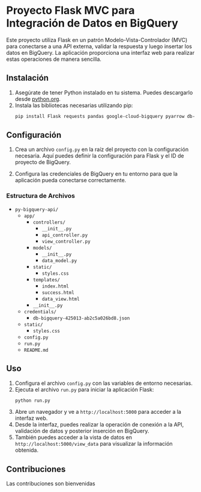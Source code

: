 # Proyecto Flask MVC para Integración de Datos en BigQuery

Este proyecto utiliza Flask en un patrón Modelo-Vista-Controlador (MVC) para conectarse a una API externa, validar la respuesta y luego insertar los datos en BigQuery. La aplicación proporciona una interfaz web para realizar estas operaciones de manera sencilla.

## Instalación

1. Asegúrate de tener Python instalado en tu sistema. Puedes descargarlo desde [python.org](https://www.python.org/downloads/).
2. Instala las bibliotecas necesarias utilizando pip:
    ```bash
    pip install Flask requests pandas google-cloud-bigquery pyarrow db-dtypes
    ```

## Configuración

1. Crea un archivo `config.py` en la raíz del proyecto con la configuración necesaria. Aquí puedes definir la configuración para Flask y el ID de proyecto de BigQuery.

2. Configura las credenciales de BigQuery en tu entorno para que la aplicación pueda conectarse correctamente.

### Estructura de Archivos

- `py-bigquery-api/`
  - `app/`
    - `controllers/`
      - `__init__.py`
      - `api_controller.py`
      - `view_controller.py`
    - `models/`
      - `__init__.py`
      - `data_model.py`
    - `static/`
      - `styles.css`
    - `templates/`
      - `index.html`
      - `success.html`
      - `data_view.html`
    - `__init__.py`
  - `credentials/`
    - `db-bigquery-425013-ab2c5a026bd8.json`
  - `static/`
    - `styles.css`
  - `config.py`
  - `run.py`
  - `README.md`

## Uso

1. Configura el archivo `config.py` con las variables de entorno necesarias.
2. Ejecuta el archivo `run.py` para iniciar la aplicación Flask:
    ```bash
    python run.py
    ```
3. Abre un navegador y ve a `http://localhost:5000` para acceder a la interfaz web.
4. Desde la interfaz, puedes realizar la operación de conexión a la API, validación de datos y posterior inserción en BigQuery.
5. También puedes acceder a la vista de datos en `http://localhost:5000/view_data` para visualizar la información obtenida.

## Contribuciones

Las contribuciones son bienvenidas
